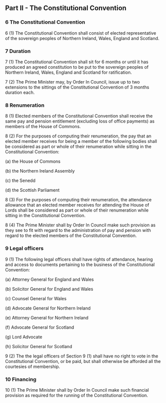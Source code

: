 ## Part II - The Constitutional Convention

### 6 The Constitutional Convention

6 (1) The Constitutional Convention shall consist of elected representative of the sovereign peoples of Northern Ireland, Wales, England and Scotland.

### 7 Duration

7 (1) The Constitutional Convention shall sit for 6 months or until it has produced an agreed constitution to be put to the sovereign peoples of Northern Ireland, Wales, England and Scotland for ratification.

7 (2) The Prime Minister may, by Order In Council, issue up to two extensions to the sittings of the Constitutional Convention of 3 months duration each.

### 8 Renumeration

8 (1) Elected members of the Constitutional Convention shall receive the same pay and pension entitlement (excluding loss of office payments) as members of the House of Commons.

8 (2) For the purposes of computing their renumeration, the pay that an elected member receives for being a member of the following bodies shall be considered as part or whole of their renumeration while sitting in the Constitutional Convention:

(a) the House of Commons

(b) the Northern Ireland Assembly

(c) the Senedd

(d) the Scottish Parliament

8 (3) For the purposes of computing their renumeration, the attendance allowance that an elected member receives for attending the House of Lords shall be considered as part or whole of their renumeration while sitting in the Constitutional Convention.

8 (4) The Prime Minister shall by Order In Council make such provision as they see to fit with regard to the administration of pay and pension with regard to the elected members of the Constitutional Convention.

### 9 Legal officers

9 (1) The following legal officers shall have rights of attendance, hearing and access to documents pertaining to the business of the Constitutional Convention:

(a) Attorney General for England and Wales

(b) Solicitor General for England and Wales

(c) Counsel General for Wales

(d) Advocate General for Northern Ireland

(e) Attorney General for Northern Ireland

(f) Advocate General for Scotland

(g) Lord Advocate

(h) Solicitor General for Scotland

9 (2) The the legal officers of Section 9 (1) shall have no right to vote in the Constitutional Convention, or be paid, but shall otherwise be afforded all the courtesies of membership.

### 10 Financing

10 (1) The Prime Minister shall by Order In Council make such financial provision as required for the running of the Constitutional Convention.